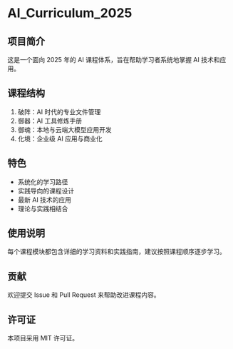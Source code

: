 # AI_Curriculum_2025

## 项目简介
这是一个面向 2025 年的 AI 课程体系，旨在帮助学习者系统地掌握 AI 技术和应用。

## 课程结构
1. 破阵：AI 时代的专业文件管理
2. 御器：AI 工具修炼手册
3. 御魂：本地与云端大模型应用开发
4. 化境：企业级 AI 应用与商业化

## 特色
- 系统化的学习路径
- 实践导向的课程设计
- 最新 AI 技术的应用
- 理论与实践相结合

## 使用说明
每个课程模块都包含详细的学习资料和实践指南，建议按照课程顺序逐步学习。

## 贡献
欢迎提交 Issue 和 Pull Request 来帮助改进课程内容。

## 许可证
本项目采用 MIT 许可证。 

